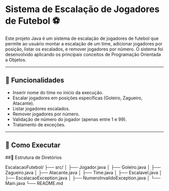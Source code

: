 # Sistema de Escalação de Jogadores de Futebol ⚽

Este projeto Java é um sistema de escalação de jogadores de futebol que permite ao usuário montar a escalação de um time, adicionar jogadores por posição, listar os escalados, e remover jogadores por número. O sistema foi desenvolvido aplicando os principais conceitos de Programação Orientada a Objetos.

---

## 📌 Funcionalidades

- Inserir nome do time no início da execução.
- Escalar jogadores em posições específicas (Goleiro, Zagueiro, Atacante).
- Listar jogadores escalados.
- Remover jogadores por número.
- Validação de número do jogador (apenas entre 1 e 99).
- Tratamento de exceções.

---

## 🚀 Como Executar



##🧱 Estrutura de Diretórios

EscalacaoFutebol/
├── src/
│   ├── Jogador.java
│   ├── Goleiro.java
│   ├── Zagueiro.java
│   ├── Atacante.java
│   ├── Time.java
│   ├── Escalavel.java
│   ├── EscalacaoException.java
│   ├── NumeroInvalidoException.java
│   └── Main.java
└── README.md





